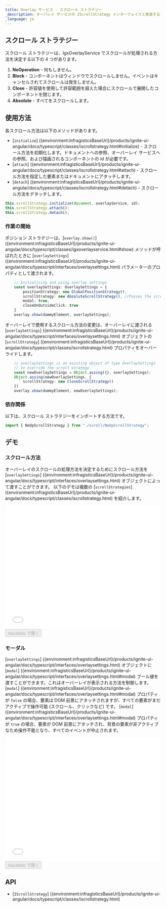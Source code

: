 ```yaml
---
title: Overlay サービス - スクロール ストラテジー
_description: オーバレイ サービスの IScrollStrategy インターフェイスと実装するクラスについての説明とその例です。
_language: ja
---
```


## スクロール ストラテジー

スクロール ストラテジーは、IgxOverlayService でスクロールが処理される方法を決定する以下の 4 つがあります。
1. **NoOperation** -  何もしません。
2. **Block** - コンポーネントはウィンドウでスクロールしません。イベントはキャンセルされてスクロールは発生しません。
3. **Close** - 許容値を使用して許容範囲を超えた場合にスクロールで展開したコンポーネントを閉じます。
4. **Absolute** - すべてをスクロールします。

## 使用方法

各スクロール方法は以下のメソッドがあります。
 - [`initialize`] ({environment:infragisticsBaseUrl}/products/ignite-ui-angular/docs/typescript/classes/iscrollstrategy.html#initialize) - スクロール方法を初期化します。ドキュメントへの参照、オーバーレイ サービスへの参照、および描画されるコンポーネントの id が必要です。
 - [`attach`] ({environment:infragisticsBaseUrl}/products/ignite-ui-angular/docs/typescript/classes/iscrollstrategy.html#attach) - スクロール方法を指定した要素またはドキュメントにアタッチします。
 - [`detach`] ({environment:infragisticsBaseUrl}/products/ignite-ui-angular/docs/typescript/classes/iscrollstrategy.html#detach) - スクロール方法をデタッチします。

```typescript
this.scrollStrategy.initialize(document, overlayService, id);
this.scrollStrategy.attach();
this.scrollStrategy.detach();
```

<div class="divider--half"></div>

### 作業の開始
ポジション ストラテジーは、[`overlay.show()`] ({environment:infragisticsBaseUrl}/products/ignite-ui-angular/docs/typescript/classes/igxoverlayservice.html#show) メソッドが呼ばれたときに [`overlaySettings`] ({environment:infragisticsBaseUrl}/products/ignite-ui-angular/docs/typescript/interfaces/overlaysettings.html) パラメーターのプロパティとして渡されます。
```typescript
    // Initializing and using overlay settings
    const overlaySettings: OverlaySettings = {
        positionStrategy: new GlobalPositionStrategy(),
        scrollStrategy: new AbsoluteScrollStrategy(), //Passes the scroll strategy
        modal: true,
        closeOnOutsideClick: true
    }
    overlay.show(dummyElement, overlaySettings); 
``` 
<div class="divider"></div>

オーバーレイで使用するスクロール方法の変更は、オーバーレイに渡される [`overlaySettings`] ({environment:infragisticsBaseUrl}/products/ignite-ui-angular/docs/typescript/interfaces/overlaysettings.html) オブジェクトの [`scrollStrategy`] ({environment:infragisticsBaseUrl}/products/ignite-ui-angular/docs/typescript/classes/iscrollstrategy.html) プロパティをオーバーライドします。
```typescript
    // overlaySettings is an existing object of type OverlaySettings
    // to override the scroll strategy
    const newOverlaySettings = Object.assing({}, overlaySettings);
    Object.assing(newOverlaySettings, {
        scrollStrategy: new CloseScrollStrategy()
    })
    overlay.show(dummyElement, newOverlaySettings); 
```
<div class="divider--half"></div>

### 依存関係

以下は、スクロール ストラテジーをインポートする方法です。

```typescript
import { NoOpScrollStrategy } from "./scroll/NoOpScrollStrategy";
```

## デモ
### スクロール方法
オーバーレイのスクロールの処理方法を決定するためにスクロール方法を [`overlaySettings`] ({environment:infragisticsBaseUrl}/products/ignite-ui-angular/docs/typescript/interfaces/overlaysettings.html) オブジェクトによって渡すことができます。
以下のデモは複数の [`scrollStrategies`] ({environment:infragisticsBaseUrl}/products/ignite-ui-angular/docs/typescript/classes/iscrollstrategy.html) を紹介します。
<div class="sample-container loading" style="height: 400px">
    <iframe id="overlay-scroll-sample-1-iframe" frameborder="0" seamless width="100%" height="100%" src="{environment:demosBaseUrl}/overlay-scroll-sample-1" onload="onSampleIframeContentLoaded(this);"></iframe>
</div>
<div>
    <button data-localize="stackblitz" disabled class="stackblitz-btn" data-iframe-id="overlay-scroll-sample-1-iframe" data-demos-base-url="{environment:demosBaseUrl}">StackBlitz で開く</button>
</div>
<div class="divider--half"></div>

### モーダル
[`overlaySettings`] ({environment:infragisticsBaseUrl}/products/ignite-ui-angular/docs/typescript/interfaces/overlaysettings.html) オブジェクトに [`modal`] ({environment:infragisticsBaseUrl}/products/ignite-ui-angular/docs/typescript/interfaces/overlaysettings.html#modal) ブール値を渡すことができます。これはオーバーレイが表示される方法を制御します。
[`modal`] ({environment:infragisticsBaseUrl}/products/ignite-ui-angular/docs/typescript/interfaces/overlaysettings.html#modal) プロパティが `false` の場合、要素は DOM 前景にアタッチされますが、すべての要素がまだアクティブで操作可能 (スクロール、クリックなど) です。
[`modal`] ({environment:infragisticsBaseUrl}/products/ignite-ui-angular/docs/typescript/interfaces/overlaysettings.html#modal) プロパティが `true` の場合、要素が DOM 前景にアタッチされ、背景の要素が非アクティブなため操作不能となり、すべてのイベントが中止されます。

<div class="sample-container loading" style="height: 400px">
    <iframe id="overlay-scroll-sample-2-iframe" frameborder="0" seamless width="100%" height="100%" src="{environment:demosBaseUrl}/overlay-scroll-sample-2" onload="onSampleIframeContentLoaded(this);"></iframe>
</div>
<div>
    <button data-localize="stackblitz" disabled class="stackblitz-btn" data-iframe-id="overlay-scroll-sample-2-iframe" data-demos-base-url="{environment:demosBaseUrl}">StackBlitz で開く</button>
</div>
<div class="divider--half"></div>

## API

* [`IScrollStrategy`] ({environment:infragisticsBaseUrl}/products/ignite-ui-angular/docs/typescript/classes/iscrollstrategy.html)
